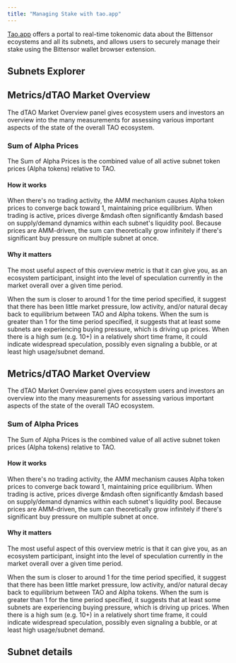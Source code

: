 ```yaml
---
title: "Managing Stake with tao.app"
---
```


[Tao.app](https://tao.app) offers a portal to real-time tokenomic data about the Bittensor ecoystems and all its subnets, and allows users to securely manage their stake using the Bittensor wallet browser extension.

## Subnets Explorer

## Metrics/dTAO Market Overview

The dTAO Market Overview panel gives ecosystem users and investors an overview into the many measurements for assessing various important aspects of the state of the overall TAO ecosystem. 

### Sum of Alpha Prices

The Sum of Alpha Prices is the combined value of all active subnet token prices (Alpha tokens) relative to TAO. 

#### How it works

When there's no trading activity, the AMM mechanism causes Alpha token prices to converge back toward 1, maintaining price equilibrium.
When trading is active, prices diverge &mdash often significantly &mdash based on supply/demand dynamics within each subnet's liquidity pool.
Because prices are AMM-driven, the sum can theoretically grow infinitely if there's significant buy pressure on multiple subnet at once.

#### Why it matters

The most useful aspect of this overview metric is that it can give you, as an ecosystem participant, insight into the level of speculation currently in the market overall over a given time period.

When the sum is closer to around 1 for the time period specified, it suggest that there has been little market pressure, low activity, and/or natural decay back to equilibrium between TAO and Alpha tokens.
When the sum is greater than 1 for the time period specified, it suggests that at least some subnets are experiencing buying pressure, which is driving up prices.
When there is a high sum (e.g. 10+) in a relatively short time frame, it could indicate widespread speculation, possibly even signaling a bubble, or at least high usage/subnet demand.

## Metrics/dTAO Market Overview

The dTAO Market Overview panel gives ecosystem users and investors an overview into the many measurements for assessing various important aspects of the state of the overall TAO ecosystem. 

### Sum of Alpha Prices

The Sum of Alpha Prices is the combined value of all active subnet token prices (Alpha tokens) relative to TAO. 

#### How it works

When there's no trading activity, the AMM mechanism causes Alpha token prices to converge back toward 1, maintaining price equilibrium.
When trading is active, prices diverge &mdash often significantly &mdash based on supply/demand dynamics within each subnet's liquidity pool.
Because prices are AMM-driven, the sum can theoretically grow infinitely if there's significant buy pressure on multiple subnet at once.

#### Why it matters

The most useful aspect of this overview metric is that it can give you, as an ecosystem participant, insight into the level of speculation currently in the market overall over a given time period.

When the sum is closer to around 1 for the time period specified, it suggest that there has been little market pressure, low activity, and/or natural decay back to equilibrium between TAO and Alpha tokens.
When the sum is greater than 1 for the time period specified, it suggests that at least some subnets are experiencing buying pressure, which is driving up prices.
When there is a high sum (e.g. 10+) in a relatively short time frame, it could indicate widespread speculation, possibly even signaling a bubble, or at least high usage/subnet demand.

## Subnet details
